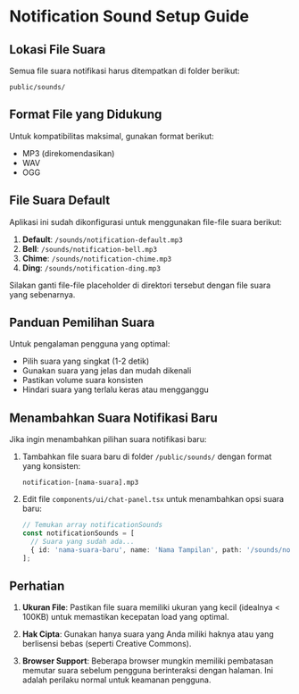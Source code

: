 # Notification Sound Setup Guide

## Lokasi File Suara
Semua file suara notifikasi harus ditempatkan di folder berikut:
```
public/sounds/
```

## Format File yang Didukung
Untuk kompatibilitas maksimal, gunakan format berikut:
- MP3 (direkomendasikan)
- WAV 
- OGG

## File Suara Default
Aplikasi ini sudah dikonfigurasi untuk menggunakan file-file suara berikut:

1. **Default**: `/sounds/notification-default.mp3`
2. **Bell**: `/sounds/notification-bell.mp3`
3. **Chime**: `/sounds/notification-chime.mp3`
4. **Ding**: `/sounds/notification-ding.mp3`

Silakan ganti file-file placeholder di direktori tersebut dengan file suara yang sebenarnya.

## Panduan Pemilihan Suara
Untuk pengalaman pengguna yang optimal:

- Pilih suara yang singkat (1-2 detik)
- Gunakan suara yang jelas dan mudah dikenali
- Pastikan volume suara konsisten
- Hindari suara yang terlalu keras atau mengganggu

## Menambahkan Suara Notifikasi Baru

Jika ingin menambahkan pilihan suara notifikasi baru:

1. Tambahkan file suara baru di folder `/public/sounds/` dengan format yang konsisten:
   ```
   notification-[nama-suara].mp3
   ```

2. Edit file `components/ui/chat-panel.tsx` untuk menambahkan opsi suara baru:
   ```typescript
   // Temukan array notificationSounds
   const notificationSounds = [
     // Suara yang sudah ada...
     { id: 'nama-suara-baru', name: 'Nama Tampilan', path: '/sounds/notification-nama-suara-baru.mp3' },
   ];
   ```

## Perhatian

1. **Ukuran File**: Pastikan file suara memiliki ukuran yang kecil (idealnya < 100KB) untuk memastikan kecepatan load yang optimal.

2. **Hak Cipta**: Gunakan hanya suara yang Anda miliki haknya atau yang berlisensi bebas (seperti Creative Commons).

3. **Browser Support**: Beberapa browser mungkin memiliki pembatasan memutar suara sebelum pengguna berinteraksi dengan halaman. Ini adalah perilaku normal untuk keamanan pengguna. 
